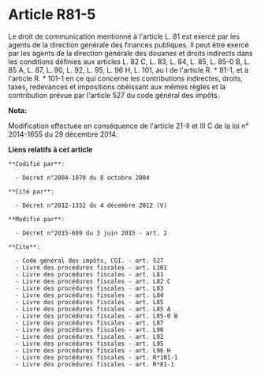 # Article R81-5

Le droit de communication mentionné à l'article L. 81 est exercé par les agents de la direction générale des finances
publiques. Il peut être exercé par les agents de la direction générale des douanes et droits indirects dans les conditions
définies aux articles L. 82 C, L. 83, L. 84, L. 85, L. 85-0 B, L. 85 A, L. 87, L. 90, L. 92, L. 95, L. 96 H, L. 101, au I de
l'article R. * 81-1, et à l'article R. * 101-1 en ce qui concerne les contributions indirectes, droits, taxes, redevances et
impositions obéissant aux mêmes règles et la contribution prévue par l'article 527 du code général des impôts.

**Nota:**

Modification effectuée en conséquence de l'article 21-II et III C de la loi n° 2014-1655 du 29 décembre 2014.

**Liens relatifs à cet article**

	**Codifié par**:

	  - Décret n°2004-1070 du 8 octobre 2004

	**Cité par**:

	  - Décret n°2012-1352 du 4 décembre 2012 (V)

	**Modifié par**:

	  - Décret n°2015-609 du 3 juin 2015 - art. 2

	**Cite**:

	  - Code général des impôts, CGI. - art. 527
	  - Livre des procédures fiscales - art. L101
	  - Livre des procédures fiscales - art. L81
	  - Livre des procédures fiscales - art. L82 C
	  - Livre des procédures fiscales - art. L83
	  - Livre des procédures fiscales - art. L84
	  - Livre des procédures fiscales - art. L85
	  - Livre des procédures fiscales - art. L85 A
	  - Livre des procédures fiscales - art. L85-0 B
	  - Livre des procédures fiscales - art. L87
	  - Livre des procédures fiscales - art. L90
	  - Livre des procédures fiscales - art. L92
	  - Livre des procédures fiscales - art. L95
	  - Livre des procédures fiscales - art. L96 H
	  - Livre des procédures fiscales - art. R*101-1
	  - Livre des procédures fiscales - art. R*81-1
